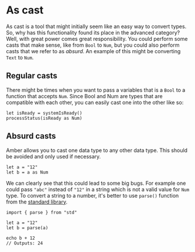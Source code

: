# As cast

As cast is a tool that might initially seem like an easy way to convert types. So, why has this functionality found its place in the advanced category? Well, with great power comes great responsibility. You could perform some casts that make sense, like from `Bool` to `Num`, but you could also perform casts that we refer to as _absurd_. An example of this might be converting `Text` to `Num`.

## Regular casts

There might be times when you want to pass a variables that is a `Bool` to a function that accepts `Num`. Since Bool and Num are types that are compatible with each other, you can easily cast one into the other like so:

```ab
let isReady = systemIsReady()
processStatus(isReady as Num)
```

## Absurd casts

Amber allows you to cast one data type to any other data type. This should be avoided and only used if necessary.

```ab
let a = "12"
let b = a as Num
```

We can clearly see that this could lead to some big bugs. For example one could pass `"abc"` instead of `"12"` in a string which is not a valid value for `Num` type. To convert a string to a number, it's better to use `parse()` function from the [standard library]().

```ab
import { parse } from "std"

let a = "12"
let b = parse(a)

echo b + 12
// Outputs: 24
```